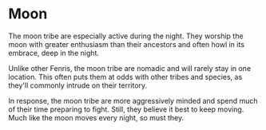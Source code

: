 # Moon
The moon tribe are especially active during the night. They worship the moon with greater enthusiasm than their ancestors and often howl in its embrace, deep in the night. 

Unlike other Fenris, the moon tribe are nomadic and will rarely stay in one location. This often puts them at odds with other tribes and species, as they'll commonly intrude on their territory. 

In response, the moon tribe are more aggressively minded and spend much of their time preparing to fight. Still, they believe it best to keep moving. Much like the moon moves every night, so must they. 